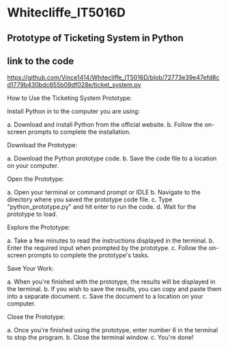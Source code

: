 # Whitecliffe_IT5016D
## Prototype of Ticketing System in Python

## link to the code
https://github.com/Vince1414/Whitecliffe_IT5016D/blob/72773e39e47efd8cd1779b430bdc655b09df028e/ticket_system.py

How to Use the Ticketing System Prototype:

Install Python in to the computer you are using:

a. Download and install Python from the official website.
b. Follow the on-screen prompts to complete the installation.

Download the Prototype:

a. Download the Python prototype code.
b. Save the code file to a location on your computer.

Open the Prototype:

a. Open your terminal or command prompt or IDLE
b. Navigate to the directory where you saved the prototype code file.
c. Type "python_prototype.py" and hit enter to run the code.
d. Wait for the prototype to load.

Explore the Prototype:

a. Take a few minutes to read the instructions displayed in the terminal.
b. Enter the required input when prompted by the prototype.
c. Follow the on-screen prompts to complete the prototype's tasks.

Save Your Work:

a. When you're finished with the prototype, the results will be displayed in the terminal.
b. If you wish to save the results, you can copy and paste them into a separate document.
c. Save the document to a location on your computer.

Close the Prototype:

a. Once you're finished using the prototype, enter number 6 in the terminal to stop the program.
b. Close the terminal window.
c. You're done!
